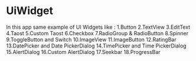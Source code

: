 # UiWidget
In this app same example of UI Widgets like :
1.Button
2.TextView
3.EditText
4.Taost
5.Custom Taost
6.Checkbox
7.RadioGroup & RadioButton
8.Spinner	
9.ToggleButton and Switch
10.ImageView 
11.ImageButton 
12.RatingBar 
13.DatePicker and Date PickerDialog
14.TimePicker and Time PickerDialog
15.AlertDialog
16.Custom AlertDialog
17.Seekbar
18.ProgressBar
